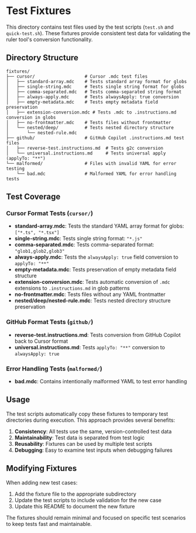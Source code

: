 # Test Fixtures

This directory contains test files used by the test scripts (`test.sh` and `quick-test.sh`). These fixtures provide consistent test data for validating the ruler tool's conversion functionality.

## Directory Structure

```
fixtures/
├── cursor/                   # Cursor .mdc test files
│   ├── standard-array.mdc    # Tests standard array format for globs
│   ├── single-string.mdc     # Tests single string format for globs
│   ├── comma-separated.mdc   # Tests comma-separated string format
│   ├── always-apply.mdc      # Tests alwaysApply: true conversion
│   ├── empty-metadata.mdc    # Tests empty metadata field preservation
│   ├── extension-conversion.mdc # Tests .mdc to .instructions.md conversion in globs
│   ├── no-frontmatter.mdc    # Tests files without frontmatter
│   └── nested/deep/          # Tests nested directory structure
│       └── nested-rule.mdc
├── github/                   # GitHub Copilot .instructions.md test files
│   ├── reverse-test.instructions.md  # Tests g2c conversion
│   └── universal.instructions.md     # Tests universal apply (applyTo: "**")
└── malformed/                # Files with invalid YAML for error testing
    └── bad.mdc               # Malformed YAML for error handling tests
```

## Test Coverage

### Cursor Format Tests (`cursor/`)

- **standard-array.mdc**: Tests the standard YAML array format for globs: `["*.ts", "*.tsx"]`
- **single-string.mdc**: Tests single string format: `"*.js"`
- **comma-separated.mdc**: Tests comma-separated format: `"glob1,glob2,glob3"`
- **always-apply.mdc**: Tests the `alwaysApply: true` field conversion to `applyTo: "**"`
- **empty-metadata.mdc**: Tests preservation of empty metadata field structure
- **extension-conversion.mdc**: Tests automatic conversion of `.mdc` extensions to `.instructions.md` in glob patterns
- **no-frontmatter.mdc**: Tests files without any YAML frontmatter
- **nested/deep/nested-rule.mdc**: Tests nested directory structure preservation

### GitHub Format Tests (`github/`)

- **reverse-test.instructions.md**: Tests conversion from GitHub Copilot back to Cursor format
- **universal.instructions.md**: Tests `applyTo: "**"` conversion to `alwaysApply: true`

### Error Handling Tests (`malformed/`)

- **bad.mdc**: Contains intentionally malformed YAML to test error handling

## Usage

The test scripts automatically copy these fixtures to temporary test directories during execution. This approach provides several benefits:

1. **Consistency**: All tests use the same, version-controlled test data
2. **Maintainability**: Test data is separated from test logic
3. **Reusability**: Fixtures can be used by multiple test scripts
4. **Debugging**: Easy to examine test inputs when debugging failures

## Modifying Fixtures

When adding new test cases:

1. Add the fixture file to the appropriate subdirectory
2. Update the test scripts to include validation for the new case
3. Update this README to document the new fixture

The fixtures should remain minimal and focused on specific test scenarios to keep tests fast and maintainable.
